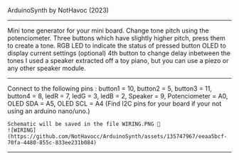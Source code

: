   ArduinoSynth by NotHavoc (2023)
  ***

  Mini tone generator for your mini board.
  Change tone pitch using the potenciometer.
  Three buttons which have slightly higher pitch, press them to create a tone.
  RGB LED to indicate the status of pressed button
  OLED to display current settings (optional)
  4th button to change delay inbetween the tones
  I used a speaker extracted off a toy piano, but you can use a piezo or any other speaker module.
  ***

  Connect to the following pins :
    button1 = 10,
    button2 = 5,
    button3 = 11,
    button4 = 8,
    ledR = 7,
    ledG = 3,
    ledB = 2,
    Speaker = 9,
    Potenciometer = A0,
    OLED SDA = A5,
    OLED SCL = A4 (Find I2C pins for your board if your not using an arduino nano/uno.)
    
    Schematic will be saved in the file WIRING.PNG 📸
    ![WIRING](https://github.com/NotHavocc/ArduinoSynth/assets/135747967/eeaa5bcf-70fa-4480-855c-833ee231b084)

   ***
